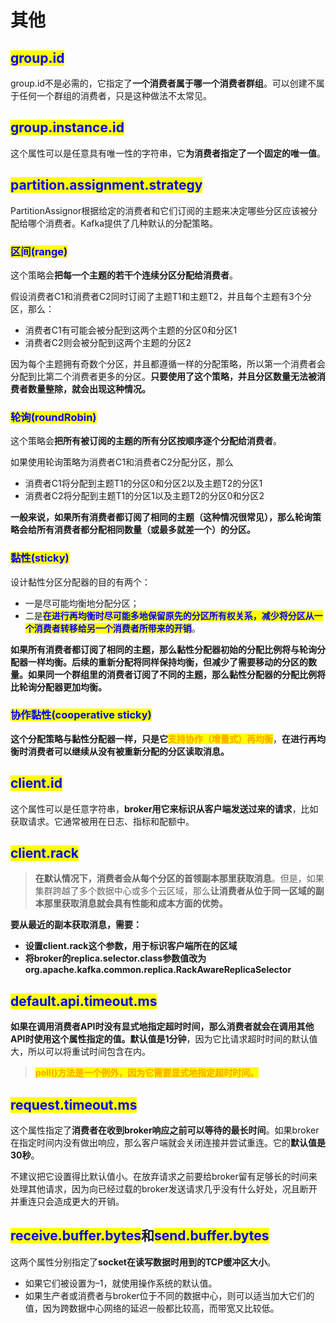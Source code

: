 # 其他

## <mark style="color:blue;">**group.id**</mark>

group.id不是必需的，它指定了**一个消费者属于哪一个消费者群组**。可以创建不属于任何一个群组的消费者，只是这种做法不太常见。

## <mark style="color:blue;">**group.instance.id**</mark>

这个属性可以是任意具有唯一性的字符串，它**为消费者指定了一个固定的唯一值**。

## <mark style="color:blue;">**partition.assignment.strategy**</mark>

PartitionAssignor根据给定的消费者和它们订阅的主题来决定哪些分区应该被分配给哪个消费者。Kafka提供了几种默认的分配策略。

### <mark style="color:blue;">区间</mark><mark style="color:blue;">**(range)**</mark>

这个策略会**把每一个主题的若干个连续分区分配给消费者**。

假设消费者C1和消费者C2同时订阅了主题T1和主题T2，并且每个主题有3个分区，那么：

* 消费者C1有可能会被分配到这两个主题的分区0和分区1
* 消费者C2则会被分配到这两个主题的分区2

因为每个主题拥有奇数个分区，并且都遵循一样的分配策略，所以第一个消费者会分配到比第二个消费者更多的分区。**只要使用了这个策略，并且分区数量无法被消费者数量整除，就会出现这种情况。**

### <mark style="color:blue;">**轮询(roundRobin)**</mark>

这个策略会**把所有被订阅的主题的所有分区按顺序逐个分配给消费者**。

如果使用轮询策略为消费者C1和消费者C2分配分区，那么

* 消费者C1将分配到主题T1的分区0和分区2以及主题T2的分区1
* 消费者C2将分配到主题T1的分区1以及主题T2的分区0和分区2

**一般来说，如果所有消费者都订阅了相同的主题（这种情况很常见），那么轮询策略会给所有消费者都分配相同数量（或最多就差一个）的分区。**

### <mark style="color:blue;">**黏性(sticky)**</mark>

设计黏性分区分配器的目的有两个：

* 一是尽可能均衡地分配分区；
* 二是<mark style="color:blue;">**在进行再均衡时尽可能多地保留原先的分区所有权关系，减少将分区从一个消费者转移给另一个消费者所带来的开销**</mark>。

**如果所有消费者都订阅了相同的主题，那么黏性分配器初始的分配比例将与轮询分配器一样均衡。后续的重新分配将同样保持均衡，但减少了需要移动的分区的数量。如果同一个群组里的消费者订阅了不同的主题，那么黏性分配器的分配比例将比轮询分配器更加均衡。**

### <mark style="color:blue;">**协作黏性(cooperative sticky)**</mark>

**这个分配策略与黏性分配器一样，只是它**<mark style="color:orange;">**支持协作（增量式）再均衡**</mark>，**在进行再均衡时消费者可以继续从没有被重新分配的分区读取消息。**

## <mark style="color:blue;">**client.id**</mark>

这个属性可以是任意字符串，**broker用它来标识从客户端发送过来的请求**，比如获取请求。它通常被用在日志、指标和配额中。

## <mark style="color:blue;">**client.rack**</mark>

> **在默认情况下，消费者会从每个分区的首领副本那里获取消息**。但是，如果集群跨越了多个数据中心或多个云区域，那么**让消费者从位于同一区域的副本那里获取消息就会具有性能和成本方面的优势。**

**要从最近的副本获取消息，需要：**

* **设置client.rack这个参数，用于标识客户端所在的区域**
* **将broker的replica.selector.class参数值改为org.apache.kafka.common.replica.RackAwareReplicaSelector**

## <mark style="color:blue;">**default.api.timeout.ms**</mark>

**如果在调用消费者API时没有显式地指定超时时间，那么消费者就会在调用其他API时使用这个属性指定的值。默认值是1分钟**，因为它比请求超时时间的默认值大，所以可以将重试时间包含在内。

> <mark style="color:orange;">**poll()方法是一个例外，因为它需要显式地指定超时时间。**</mark>

## <mark style="color:blue;">**request.timeout.ms**</mark>

这个属性指定了**消费者在收到broker响应之前可以等待的最长时间**。如果broker在指定时间内没有做出响应，那么客户端就会关闭连接并尝试重连。它的**默认值是30秒**。

不建议把它设置得比默认值小。在放弃请求之前要给broker留有足够长的时间来处理其他请求，因为向已经过载的broker发送请求几乎没有什么好处，况且断开并重连只会造成更大的开销。

## <mark style="color:blue;">**receive.buffer.bytes**</mark>**和**<mark style="color:blue;">**send.buffer.bytes**</mark>

这两个属性分别指定了**socket在读写数据时用到的TCP缓冲区大小**。

* 如果它们被设置为–1，就使用操作系统的默认值。
* 如果生产者或消费者与broker位于不同的数据中心，则可以适当加大它们的值，因为跨数据中心网络的延迟一般都比较高，而带宽又比较低。
